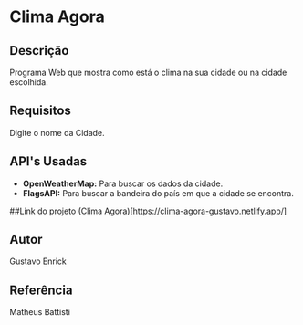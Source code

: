 # Clima Agora

## Descrição
Programa Web que mostra como está o clima na sua cidade ou na cidade escolhida.

## Requisitos
Digite o nome da Cidade.

## API's Usadas
- **OpenWeatherMap:** Para buscar os dados da cidade.
- **FlagsAPI:** Para buscar a bandeira do país em que a cidade se encontra.

##Link do projeto
(Clima Agora)[https://clima-agora-gustavo.netlify.app/]
## Autor
Gustavo Enrick

## Referência
Matheus Battisti
